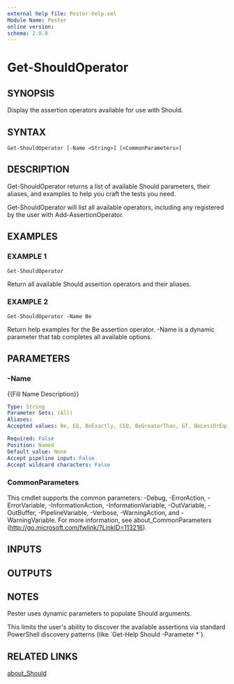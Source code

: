 ```yaml
---
external help file: Pester-help.xml
Module Name: Pester
online version:
schema: 2.0.0
---
```


# Get-ShouldOperator

## SYNOPSIS

Display the assertion operators available for use with Should.

## SYNTAX

```
Get-ShouldOperator [-Name <String>] [<CommonParameters>]
```

## DESCRIPTION

Get-ShouldOperator returns a list of available Should parameters,
their aliases, and examples to help you craft the tests you need.

Get-ShouldOperator will list all available operators,
including any registered by the user with Add-AssertionOperator.

## EXAMPLES

### EXAMPLE 1

```
Get-ShouldOperator
```

Return all available Should assertion operators and their aliases.

### EXAMPLE 2

```
Get-ShouldOperator -Name Be
```

Return help examples for the Be assertion operator.
-Name is a dynamic parameter that tab completes all available options.

## PARAMETERS

### -Name

{{Fill Name Description}}

```yaml
Type: String
Parameter Sets: (All)
Aliases:
Accepted values: Be, EQ, BeExactly, CEQ, BeGreaterThan, GT, BeLessOrEqual, LE, BeIn, BeLessThan, LT, BeGreaterOrEqual, GE, BeLike, BeLikeExactly, BeNullOrEmpty, BeOfType, HaveType, BeTrue, BeFalse, Contain, Exist, FileContentMatch, FileContentMatchExactly, FileContentMatchMultiline, HaveCount, HaveParameter, Match, MatchExactly, CMATCH, Throw

Required: False
Position: Named
Default value: None
Accept pipeline input: False
Accept wildcard characters: False
```

### CommonParameters
This cmdlet supports the common parameters: -Debug, -ErrorAction, -ErrorVariable, -InformationAction, -InformationVariable, -OutVariable, -OutBuffer, -PipelineVariable, -Verbose, -WarningAction, and -WarningVariable. For more information, see about_CommonParameters (http://go.microsoft.com/fwlink/?LinkID=113216).

## INPUTS

## OUTPUTS

## NOTES

Pester uses dynamic parameters to populate Should arguments.

This limits the user's ability to discover the available assertions via
standard PowerShell discovery patterns (like \`Get-Help Should -Parameter \*\`).

## RELATED LINKS

[about_Should](about_Should.md)
